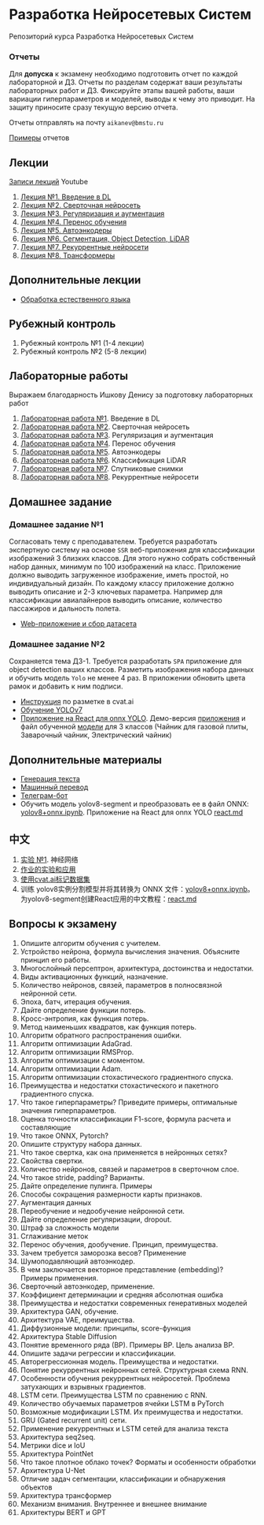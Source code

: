 # Разработка Нейросетевых Систем
Репозиторий курса Разработка Нейросетевых Систем

### Отчеты

Для **допуска** к экзамену необходимо подготовить отчет по каждой лабораторной и ДЗ. Отчеты по разделам содержат ваши результаты лабораторных работ и ДЗ. Фиксируйте этапы вашей работы, ваши вариации гиперпараметров и моделей, выводы к чему это приводит. На защиту приносите сразу текущую версию отчета.

Отчеты отправлять на почту ``aikanev@bmstu.ru``

[Примеры](/report/) отчетов

## Лекции
[Записи лекций](https://www.youtube.com/watch?v=RkuP6N9Kk5k&list=PLLELLTvDgUQ_d9eUj_3XVpAdGByuU37kT&index=3) Youtube

1. [Лекция №1. Введение в DL](https://github.com/iu5git/Deep-learning/blob/main/lectures/Lection_1_DL.pdf)
2. [Лекция №2. Сверточная нейросеть](https://github.com/iu5git/Deep-learning/blob/main/lectures/Lection_2_CNN.pdf)
3. [Лекция №3. Регуляризация и аугментация](https://github.com/iu5git/Deep-learning/blob/main/lectures/Lection_3_Data_Augmentation.pdf)
4. [Лекция №4. Перенос обучения](https://github.com/iu5git/Deep-learning/blob/main/lectures/Lection_4_Transfer_Learning.pdf)
5. [Лекция №5. Автоэнкодеры](https://github.com/iu5git/Deep-learning/blob/main/lectures/Lection_5_Autoencoders.pdf)
7. [Лекция №6. Сегментация, Object Detection, LiDAR](https://github.com/iu5git/Deep-learning/blob/main/lectures/Lection_LiDAR.pdf)
6. [Лекция №7. Рекуррентные нейросети](https://github.com/iu5git/Deep-learning/blob/main/lectures/Lection_RNN.pdf)
8. [Лекция №8. Трансформеры](https://github.com/iu5git/Deep-learning/blob/main/lectures/Lection_8_Transformer.pdf)

## Дополнительные лекции
- [Обработка естественного языка](https://github.com/iu5git/Deep-learning/blob/main/lectures/Lection_NLP.pdf)

## Рубежный контроль
1. Рубежный контроль №1 (1-4 лекции)
2. Рубежный контроль №2 (5-8 лекции)

## Лабораторные работы

Выражаем благодарность Ишкову Денису за подготовку лабораторных работ

1. [Лабораторная работа №1](https://github.com/iu5git/Deep-learning/blob/main/notebooks/Lab1.ipynb). Введение в DL
2. [Лабораторная работа №2](https://github.com/iu5git/Deep-learning/blob/main/notebooks/Lab2.ipynb). Сверточная нейросеть
3. [Лабораторная работа №3](https://github.com/iu5git/Deep-learning/blob/main/notebooks/Lab3.ipynb). Регуляризация и аугментация
4. [Лабораторная работа №4](https://github.com/iu5git/Deep-learning/blob/main/notebooks/Lab4.ipynb). Перенос обучения
5. [Лабораторная работа №5](https://github.com/iu5git/Deep-learning/blob/main/notebooks/Lab5.ipynb). Автоэнкодеры
6. [Лабораторная работа №6](https://github.com/iu5git/Deep-learning/blob/main/notebooks/tree_classification.ipynb). Классификация LiDAR
7. [Лабораторная работа №7](https://github.com/iu5git/Deep-learning/blob/main/notebooks/Forest_sat.ipynb). Спутниковые снимки
8. [Лабораторная работа №8](https://github.com/iu5git/Deep-learning/blob/main/notebooks/LSTM.ipynb). Рекуррентные нейросети

## Домашнее задание

### Домашнее задание №1
Согласовать тему с преподавателем. Требуется разработать экспертную систему на основе `SSR` веб-приложения для классификации изображений 3 близких классов. Для этого нужно собрать собственный набор данных, минимум по 100 изображений на класс. Приложение должно выводить загруженное изображение, иметь простой, но индивидуальный дизайн. По каждому классу приложение должно выводить описание и 2-3 ключевых параметра. Например для классификации авиалайнеров выводить описание, количество пассажиров и дальность полета.
- [Web-приложение и сбор датасета](https://github.com/iu5git/Deep-learning/blob/main/homework/homework1.md)

### Домашнее задание №2
Сохраняется тема ДЗ-1. Требуется разработать `SPA` приложение для object detection ваших классов. Разметить изображения набора данных и обучить модель `Yolo` не менее 4 раз. В приложении обновить цвета рамок и добавить к ним подписи.
- [Инструкция](cvat) по разметке в cvat.ai
- [Обучение YOLOv7](/notebooks/YOLOv7.ipynb)
- [Приложение на React для onnx YOLO](yolov7_ts). Демо-версия [приложения](https://iu5git.github.io/Deep-learning/) и файл обученной [модели](https://drive.google.com/file/d/1lpZMGNB9mYqHvFl_i6YU_U1sOLK0NDj_/view?usp=share_link) для 3 классов (Чайник для газовой плиты, Заварочный чайник, Электрический чайник)


## Дополнительные материалы
- [Генерация текста](https://github.com/iu5git/Deep-learning/blob/main/notebooks/Text_generation.ipynb)
- [Машинный перевод](https://github.com/iu5git/Deep-learning/blob/main/notebooks/Machine_Translation.ipynb)
- [Телеграм-бот](https://github.com/iu5git/Deep-learning/blob/main/homework2/task.md)
- Обучить модель yolov8-segment и преобразовать ее в файл ONNX: [yolov8+onnx.ipynb](/yolov8_segment/yolov8%2Bonnx.ipynb). Приложение на React для onnx YOLO [react.md](/yolov8_segment/react.md)

## 中文
1. [实验 №1](/notebooks/实验一.ipynb). 神经网络
2. [作业的实验和应用](/homework/homework1-中文.md)
3. [使用cvat.ai标记数据集](cvat/中文.md)
4. 训练 yolov8实例分割模型并将其转换为 ONNX 文件：[yolov8+onnx.ipynb](/yolov8_segment/yolov8%2Bonnx.ipynb)。为yolov8-segment创建React应用的中文教程：[react.md](/yolov8_segment/react.md)

## Вопросы к экзамену
1.	Опишите алгоритм обучения с учителем.
2.	Устройство нейрона, формула вычисления значения. Объясните принцип его работы. 
3.	Многослойный персептрон, архитектура, достоинства и недостатки.
4.	Виды активационных функций, назначение.
5.	Количество нейронов, связей, параметров в полносвязной нейронной сети.
6.	Эпоха, батч, итерация обучения.
7.  Дайте определение функции потерь.
8.	Кросс-энтропия, как функция потерь.
9.	Метод наименьших квадратов, как функция потерь.
10. Алгоритм обратного распространения ошибки.
11.	Алгоритм оптимизации AdaGrad.
12.	Алгоритм оптимизации RMSProp.
13.	Алгоритм оптимизации с моментом.
14.	Алгоритм оптимизации Adam.
15.	Алгоритм оптимизации стохастического градиентного спуска.
16. Преимущества и недостатки стохастического и пакетного градиентного спуска.
17.	Что такое гиперпараметры? Приведите примеры, оптимальные значения гиперпараметров.
18. Оценка точности классификации F1-score, формула расчета и составляющие
19. Что такое ONNX, Pytorch?
20. Опишите структуру набора данных.
21.	Что такое свертка, как она применяется в нейронных сетях?
22.	Свойства свертки.
23.	Количество нейронов, связей и параметров в сверточном слое.
24.	Что такое stride, padding? Варианты.
25. Дайте определение пулинга. Примеры
26. Способы сокращения размерности карты признаков.
27.	Аугментация данных
28.	Переобучение и недообучение нейронной сети.
29.	Дайте определение регуляризации, dropout.
30. Штраф за сложность модели
31. Сглаживание меток
32.	Перенос обучения, дообучение. Принцип, преимущества.
33. Зачем требуется заморозка весов? Применение
34.	Шумоподавляющий автоэнкодер.
35. В чем заключается векторное представление (embedding)? Примеры применения.
36. Сверточный автоэнкодер, применение.
37. Коэффициент детерминации и средняя абсолютная ошибка
38. Преимущества и недостатки современных генеративных моделей
39. Архитектура GAN, обучение.
40. Архитектура VAE, преимущества.
41. Диффузионные модели: принципы, score-функция
42. Архитектура Stable Diffusion
43.	Понятие временного ряда (ВР). Примеры ВР. Цель анализа ВР. 
44.	Опишите задачи регрессии и классификации.
45.	Авторегрессионная модель. Преимущества и недостатки.
46.	Понятие рекуррентных нейронных сетей. Структурная схема RNN.
47.	Особенности обучения рекуррентных нейросетей. Проблема затухающих и взрывных градиентов.
48.	LSTM сети. Преимущества LSTM по сравнению с RNN. 
49.	Количество обучаемых параметров ячейки LSTM в PyTorch
50.	Возможные модификации LSTM. Их преимущества и недостатки.
51.	GRU (Gated recurrent unit) сети.
52.	Применение рекуррентных и LSTM сетей для анализа текста
53. Архитектура seq2seq.
54. Метрики dice и IoU
55. Архитектура PointNet
56. Что такое плотное облако точек? Форматы и особенности обработки
57. Архитектура U-Net
58. Отличие задач сегментации, классификации и обнаружения объектов
59.	Архитектура трансформер
60.	Механизм внимания. Внутреннее и внешнее внимание
61. Архитектуры BERT и GPT